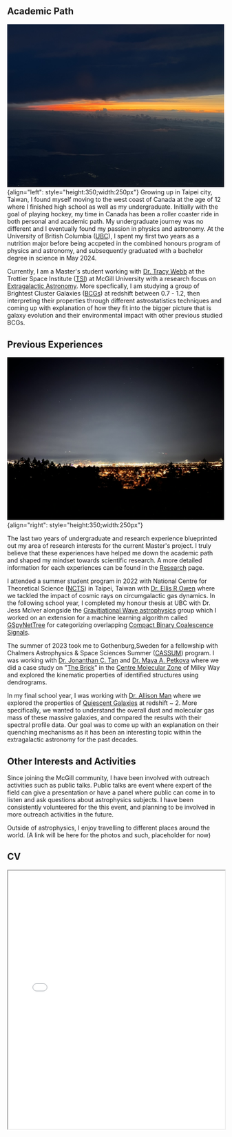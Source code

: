 ## Academic Path
![Sunset (Sweden)](../media/C92E3931-E1EF-4363-B7FD-C4DD7BBD483E_1_105_c.jpeg "Beautiful Sunset over Molndal"){align="left": style="height:350;width:250px"}
Growing up in Taipei city, Taiwan, I found myself moving to the west coast of Canada at the age of 12 where I finished high school as well as my undergraduate. Initially with the goal of playing hockey, my time in Canada has been a roller coaster ride in both personal and academic path. My undergraduate journey was no different and I eventually found my passion in physics and astronomy. At the University of British Columbia ([UBC](https://www.ubc.ca)), I spent my first two years as a nutrition major before being accpeted in the combined honours program of physics and astronomy, and subsequently graduated with a bachelor degree in science in May 2024.

Currently, I am a Master's student working with [Dr. Tracy Webb](https://www.physics.mcgill.ca/~webb/) at the Trottier Space Institute ([TSI](https://tsi.mcgill.ca)) at McGill University with a research focus on [Extragalactic Astronomy](https://en.wikipedia.org/wiki/Extragalactic_astronomy). More specfically, I am studying a group of Brightest Cluster Galaxies ([BCGs](https://en.wikipedia.org/wiki/Brightest_cluster_galaxy)) at redshift between 0.7 - 1.2, then interpreting their properties through different astrostatistics techniques and coming up with explanation of how they fit into the bigger picture that is galaxy evolution and their environmental impact with other previous studied BCGs.



## Previous Experiences
![Night Time View](../media/8815CA16-C8E3-4DAD-93BB-8F0E475B5284_1_105_c.jpeg "Nightview over Queen Elizabeth Park"){align="right": style="height:350;width:250px"}

The last two years of undergraduate and research experience blueprinted out my area of research interests for the current Master's project. I truly believe that these experiences have helped me down the academic path and shaped my mindset towards scientific research. A more detailed information for each experiences can be found in the [Research](../reasearch/index.md) page.

I attended a summer student program in 2022 with National Centre for Theoretical Science ([NCTS](https://nctstca.github.io/events/202207-tcassp/)) in Taipei, Taiwan with [Dr. Ellis R Owen](https://www.ellisowen.org/bio) where we tackled the impact of cosmic rays on circumgalactic gas dynamics. In the following school year, I completed my honour thesis at UBC with Dr. Jess McIver alongside the [Gravitiational Wave astrophysics](https://gravitational-waves.phas.ubc.ca) group which I worked on an extension for a machine learning algorithm called [GSpyNetTree](https://arxiv.org/abs/2304.09977) for categorizing overlapping [Compact Binary Coalescence Signals](http://www.scholarpedia.org/article/Gravitational_Waves:_Science_with_Compact_Binary_Coalescences). 

The summer of 2023 took me to Gothenburg,Sweden for a fellowship with Chalmers Astrophysics & Space Sciences Summer ([CASSUM](http://cosmicorigins.space/cassum-vico23)) program. I was working with [Dr. Jonanthan C. Tan](https://research.chalmers.se/en/person/tanj) and [Dr. Maya A. Petkova](https://mayapetkova32.wordpress.com) where we did a case study on "[The Brick](https://www.mpg.de/18032309/a-bubble-in-the-brick)" in the [Centre Molecular Zone](https://en.wikipedia.org/wiki/Central_Molecular_Zone) of Milky Way and explored the kinematic properties of identified structures using dendrograms. 

In my final school year, I was working with [Dr. Allison Man](https://phas.ubc.ca/users/allison-man) where we explored the properties of [Quiescent Galaxies](https://en.wikipedia.org/wiki/Quenching_(astronomy)) at redshift ~ 2. More specifically, we wanted to understand the overall dust and molecular gas mass of these massive galaxies, and compared the results with their spectral profile data. Our goal was to come up with an explanation on their quenching mechanisms as it has been an interesting topic within the extragalactic astronomy for the past decades.



## Other Interests and Activities

Since joining the McGill community, I have been involved with outreach activities such as public talks. Public talks are event where expert of the field can give a presentation or have a panel where public can come in to listen and ask questions about astrophysics subjects. I have been consistently volunteered for the this event, and planning to be involved in more outreach activities in the future.

Outside of astrophysics, I enjoy travelling to different places around the world. (A link will be here for the photos and such, placeholder for now)



## CV

<!-- How to embed a PDF -->
<iframe width="100%" height="600" src="./media/Curriculum Vitae - Fall 2024.pdf">